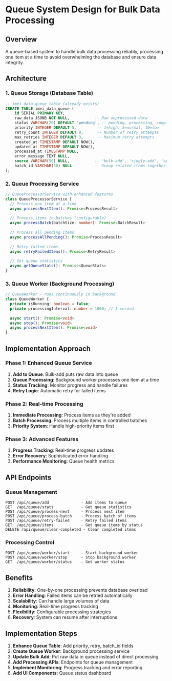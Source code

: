 # Queue System Design for Bulk Data Processing

## Overview
A queue-based system to handle bulk data processing reliably, processing one item at a time to avoid overwhelming the database and ensure data integrity.

## Architecture

### 1. Queue Storage (Database Table)
```sql
-- imei_data_queue table (already exists)
CREATE TABLE imei_data_queue (
    id SERIAL PRIMARY KEY,
    raw_data JSONB NOT NULL,           -- Raw unprocessed data
    status VARCHAR(20) DEFAULT 'pending', -- pending, processing, completed, failed
    priority INTEGER DEFAULT 5,         -- 1=high, 5=normal, 10=low
    retry_count INTEGER DEFAULT 0,      -- Number of retry attempts
    max_retries INTEGER DEFAULT 3,      -- Maximum retry attempts
    created_at TIMESTAMP DEFAULT NOW(),
    updated_at TIMESTAMP DEFAULT NOW(),
    processed_at TIMESTAMP NULL,
    error_message TEXT NULL,
    source VARCHAR(50) NULL,           -- 'bulk-add', 'single-add', 'api', etc.
    batch_id VARCHAR(50) NULL          -- Group related items together
);
```

### 2. Queue Processing Service
```typescript
// QueueProcessorService with enhanced features
class QueueProcessorService {
  // Process one item at a time
  async processNextItem(): Promise<ProcessResult>
  
  // Process items in batches (configurable)
  async processBatch(batchSize: number): Promise<BatchResult>
  
  // Process all pending items
  async processAllPending(): Promise<ProcessResult>
  
  // Retry failed items
  async retryFailedItems(): Promise<RetryResult>
  
  // Get queue statistics
  async getQueueStats(): Promise<QueueStats>
}
```

### 3. Queue Worker (Background Processing)
```typescript
// QueueWorker - runs continuously in background
class QueueWorker {
  private isRunning: boolean = false;
  private processingInterval: number = 1000; // 1 second
  
  async start(): Promise<void>
  async stop(): Promise<void>
  async processNextItem(): Promise<void>
}
```

## Implementation Approach

### Phase 1: Enhanced Queue Service
1. **Add to Queue**: Bulk-add puts raw data into queue
2. **Queue Processing**: Background worker processes one item at a time
3. **Status Tracking**: Monitor progress and handle failures
4. **Retry Logic**: Automatic retry for failed items

### Phase 2: Real-time Processing
1. **Immediate Processing**: Process items as they're added
2. **Batch Processing**: Process multiple items in controlled batches
3. **Priority System**: Handle high-priority items first

### Phase 3: Advanced Features
1. **Progress Tracking**: Real-time progress updates
2. **Error Recovery**: Sophisticated error handling
3. **Performance Monitoring**: Queue health metrics

## API Endpoints

### Queue Management
```
POST /api/queue/add              - Add items to queue
GET  /api/queue/stats            - Get queue statistics
POST /api/queue/process-next     - Process next item
POST /api/queue/process-batch    - Process batch of items
POST /api/queue/retry-failed     - Retry failed items
GET  /api/queue/items            - Get queue items by status
DELETE /api/queue/clear-completed - Clear completed items
```

### Processing Control
```
POST /api/queue/worker/start     - Start background worker
POST /api/queue/worker/stop      - Stop background worker
GET  /api/queue/worker/status    - Get worker status
```

## Benefits

1. **Reliability**: One-by-one processing prevents database overload
2. **Error Handling**: Failed items can be retried automatically
3. **Scalability**: Can handle large volumes of data
4. **Monitoring**: Real-time progress tracking
5. **Flexibility**: Configurable processing strategies
6. **Recovery**: System can resume after interruptions

## Implementation Steps

1. **Enhance Queue Table**: Add priority, retry, batch_id fields
2. **Create Queue Worker**: Background processing service
3. **Update Bulk Add**: Put raw data in queue instead of direct processing
4. **Add Processing APIs**: Endpoints for queue management
5. **Implement Monitoring**: Progress tracking and error reporting
6. **Add UI Components**: Queue status dashboard

